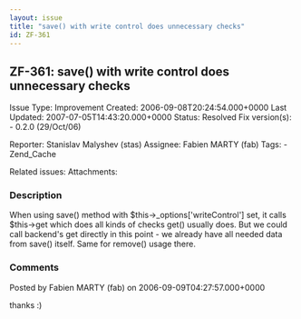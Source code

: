 ```yaml
---
layout: issue
title: "save() with write control does unnecessary checks"
id: ZF-361
---
```


ZF-361: save() with write control does unnecessary checks
---------------------------------------------------------

 Issue Type: Improvement Created: 2006-09-08T20:24:54.000+0000 Last Updated: 2007-07-05T14:43:20.000+0000 Status: Resolved Fix version(s): - 0.2.0 (29/Oct/06)
 
 Reporter:  Stanislav Malyshev (stas)  Assignee:  Fabien MARTY (fab)  Tags: - Zend\_Cache
 
 Related issues: 
 Attachments: 
### Description

When using save() method with $this->\_options['writeControl'] set, it calls $this->get which does all kinds of checks get() usually does. But we could call backend's get directly in this point - we already have all needed data from save() itself. Same for remove() usage there.

 

 

### Comments

Posted by Fabien MARTY (fab) on 2006-09-09T04:27:57.000+0000

thanks :)

 

 